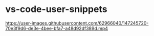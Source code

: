 # vs-code-user-snippets

https://user-images.githubusercontent.com/62966040/147245720-70e3f9d6-de3e-4bee-bfa7-a48d92df389d.mp4
